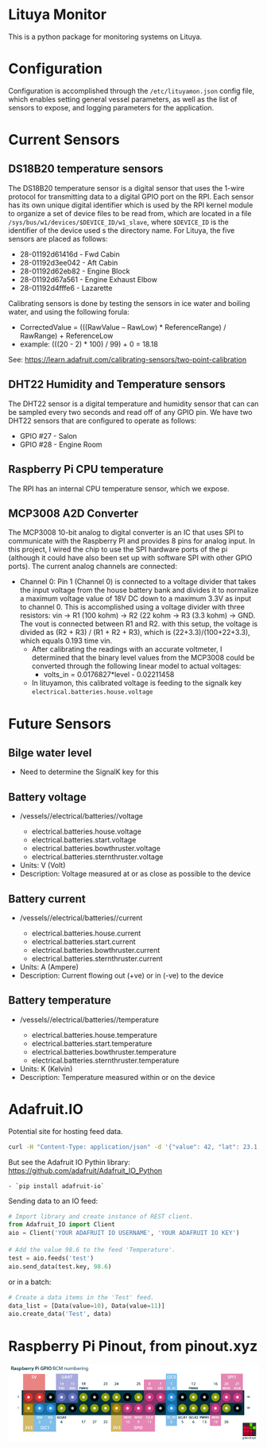# Lituya Monitor

This is a python package for monitoring systems on Lituya.

# Configuration

Configuration is accomplished through the `/etc/lituyamon.json` config file, which enables setting general vessel parameters, as well as the list of sensors to expose, and logging parameters for the application.

# Current Sensors

## DS18B20 temperature sensors

The DS18B20 temperature sensor is a digital sensor that uses the 1-wire protocol for transmitting data to a digital GPIO port on the RPI.  Each sensor has its own unique digital identifier which is used by the RPI kernel module to organize a set of device files to be read from, which are located in a file `/sys/bus/w1/devices/$DEVICE_ID/w1_slave`, where `$DEVICE_ID` is the identifier of the device used s the directory name.  For Lituya, the five sensors are placed as follows:

- 28-01192d61416d - Fwd Cabin
- 28-01192d3ee042 - Aft Cabin
- 28-01192d62eb82 - Engine Block
- 28-01192d67a561 - Engine Exhaust Elbow
- 28-01192d4fffe6 - Lazarette

Calibrating sensors is done by testing the sensors in ice water and boiling water, and using the following forula:

- CorrectedValue = (((RawValue – RawLow) * ReferenceRange) / RawRange) + ReferenceLow
- example: (((20 - 2) * 100) / 99) + 0 = 18.18

See: https://learn.adafruit.com/calibrating-sensors/two-point-calibration

## DHT22 Humidity and Temperature sensors

The DHT22 sensor is a digital temperature and humidity sensor that can can be sampled every two seconds and read off of any GPIO pin. We have two DHT22 sensors that are configured to operate as follows:

- GPIO #27 - Salon
- GPIO #28 - Engine Room

## Raspberry Pi CPU temperature

The RPI has an internal CPU temperature sensor, which we expose.

## MCP3008 A2D Converter

The MCP3008 10-bit analog to digital converter is an IC that uses SPI to communicate with the Raspberry PI and provides 8 pins for analog input. In this project, I wired the chip to use the SPI hardware ports of the pi (although it could have also been set up with software SPI with other GPIO ports). The current analog channels are connected:

- Channel 0: Pin 1 (Channel 0) is connected to a voltage divider that takes the input voltage from the house battery bank and divides it to normalize a maximum voltage value of 18V DC down to a maximum 3.3V as input to channel 0.  This is accomplished using a voltage divider with three resistors: vin -> R1 (100 kohm) -> R2 (22 kohm -> R3 (3.3 kohm) -> GND. The vout is connected between R1 and R2. with this setup, the voltage is divided as (R2 + R3) / (R1 + R2 + R3), which is (22+3.3)/(100+22+3.3), which equals 0.193 time vin.
    - After calibrating the readings with an accurate voltmeter, I determined that the binary level values from the MCP3008 could be converted through the following linear model to actual voltages:
        - volts_in = 0.0176827*level - 0.02211458
    - In lituyamon, this calibrated voltage is feeding to the signalk key `electrical.batteries.house.voltage`

# Future Sensors

## Bilge water level

- Need to determine the SignalK key for this

## Battery voltage

- /vessels/<RegExp>/electrical/batteries/<RegExp>/voltage
  - electrical.batteries.house.voltage
  - electrical.batteries.start.voltage
  - electrical.batteries.bowthruster.voltage
  - electrical.batteries.sternthruster.voltage
- Units: V (Volt)
- Description: Voltage measured at or as close as possible to the device

## Battery current

- /vessels/<RegExp>/electrical/batteries/<RegExp>/current
  - electrical.batteries.house.current
  - electrical.batteries.start.current
  - electrical.batteries.bowthruster.current
  - electrical.batteries.sternthruster.current
- Units: A (Ampere)
- Description: Current flowing out (+ve) or in (-ve) to the device

## Battery temperature

- /vessels/<RegExp>/electrical/batteries/<RegExp>/temperature
  - electrical.batteries.house.temperature
  - electrical.batteries.start.temperature
  - electrical.batteries.bowthruster.temperature
  - electrical.batteries.sternthruster.temperature
- Units: K (Kelvin)
- Description: Temperature measured within or on the device

# Adafruit.IO

Potential site for hosting feed data.

```bash
curl -H "Content-Type: application/json" -d '{"value": 42, "lat": 23.1, "lon": "-73.3"}'  -H "X-AIO-Key: {io_key}" https://io.adafruit.com/api/v2/{username}/feeds/{feed_key}/data
```

But see the Adafruit IO Pythin library: https://github.com/adafruit/Adafruit_IO_Python

    - `pip install adafruit-io`

Sending data to an IO feed:

```python
# Import library and create instance of REST client.
from Adafruit_IO import Client
aio = Client('YOUR ADAFRUIT IO USERNAME', 'YOUR ADAFRUIT IO KEY')

# Add the value 98.6 to the feed 'Temperature'.
test = aio.feeds('test')
aio.send_data(test.key, 98.6)
```

or in a batch:

```python
# Create a data items in the 'Test' feed.
data_list = [Data(value=10), Data(value=11)]
aio.create_data('Test', data)
```


# Raspberry Pi Pinout, from pinout.xyz

![](doc/img/raspberry-pi-pinout.png)
